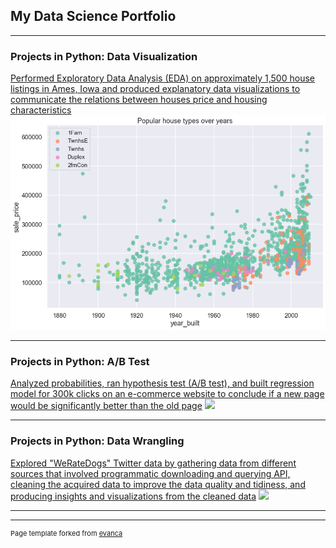 ## My Data Science Portfolio

---

### Projects in Python: Data Visualization 

[Performed Exploratory Data Analysis (EDA) on approximately 1,500 house listings in Ames, Iowa and produced explanatory data visualizations to communicate the relations between houses price and housing characteristics](https://isaacwyx.github.io/datavisualization_houseprice/)
<img src="images/datavisual_houseprice.png?raw=true"/>

---

### Projects in Python: A/B Test

[Analyzed probabilities, ran hypothesis test (A/B test), and built regression model for 300k clicks on an e-commerce website to conclude if a new page would be significantly better than the old page](https://isaacwyx.github.io/websiteAB_Test/)
<img src="images/dummy_thumbnail.jpg?raw=true"/>

---

### Projects in Python: Data Wrangling

[Explored "WeRateDogs" Twitter data by gathering data from different sources that involved programmatic downloading and querying API, cleaning the acquired data to improve the data quality and tidiness, and producing insights and visualizations from the cleaned data](https://isaacwyx.github.io/weratedogstweet/)
<img src="images/dummy_thumbnail.jpg?raw=true"/>

---




---
<p style="font-size:11px">Page template forked from <a href="https://github.com/evanca/quick-portfolio">evanca</a></p>
<!-- Remove above link if you don't want to attibute -->
